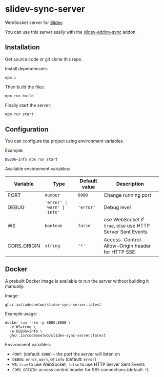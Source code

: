 # slidev-sync-server

WebSocket server for [Slidev](https://sli.dev/).

You can use this server easily with the [slidev-addon-sync](https://github.com/Smile-SA/slidev-addon-sync) addon.

## Installation

Get source code or git clone this repo.

Install dependencies:
```bash
npm i
```

Then build the files:
```bash
npm run build
```

Finally start the server:
```bash
npm run start
```

## Configuration

You can configure the project using environment variables.

Example:
```bash
DEBUG=info npm run start
```

Available environment variables:

| Variable | Type | Default value | Description |
|---|---|---|---|
| PORT | `number` | `8080` | Change running port |
| DEBUG | `'error' \| 'warn' \| 'info'` | `'error'` | Debug level |
| WS | `boolean` | `false` | use WebSocket if `true`, else use HTTP Server Sent Events |
| CORS_ORIGIN | `string` | `'*'` | Access-Control-Allow-Origin header for HTTP SSE |

## Docker

A prebuilt Docker image is available to run the server without building it manually.

Image:

    ghcr.io/codeonetwo/slidev-sync-server:latest

Example usage:

    docker run --rm -p 8080:8080 \
      -e WS=true \
      -e DEBUG=info \
      ghcr.io/codeonetwo/slidev-sync-server:latest

Environment variables:

- `PORT`: (default: `8080`) – the port the server will listen on
- `DEBUG`: `error`, `warn`, or `info` (default: `error`)
- `WS`: `true` to use WebSocket, `false` to use HTTP Server Sent Events
- `CORS_ORIGIN`: access control header for SSE connections (default: `*`)
